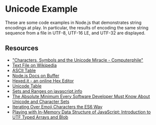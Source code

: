 # Unicode Example

These are some code examples in Node.js that demonstrates
string encodings at play. In particular, the
results of encoding the same string sequence from a file
in UTF-8, UTF-16 LE, and UTF-32 are displayed.

## Resources

* ["Characters, Symbols and the Unicode Miracle - Computerphile"](https://www.youtube.com/watch?v=MijmeoH9LT4)
* [Text File on Wikipedia](https://en.wikipedia.org/wiki/Text_file)
* [ASCII Table](http://www.asciitable.com/)
* [Node.js Docs on Buffer](https://nodejs.org/api/buffer.html)
* [Hexed.it - an online Hex Editor](https://hexed.it/)
* [Unicode Table](https://unicode-table.com/)
* [Sets and Ranges on javascript.info](https://javascript.info/regexp-character-sets-and-ranges)
* [The Absolute Minimum Every Software Developer Must Know About Unicode and Character Sets](https://www.joelonsoftware.com/2003/10/08/the-absolute-minimum-every-software-developer-absolutely-positively-must-know-about-unicode-and-character-sets-no-excuses/)
* [Iterating Over Emoji Characters the ES6 Way](https://medium.com/@giltayar/iterating-over-emoji-characters-the-es6-way-f06e4589516)
* [Playing with In-Memory Data Structure of JavaScript: Introduction to UTF Typed Arrays and Blob](https://itnext.io/playing-with-in-memory-data-structure-of-javascript-introduction-to-utf-typed-arrays-and-blob-f856d3041a44)